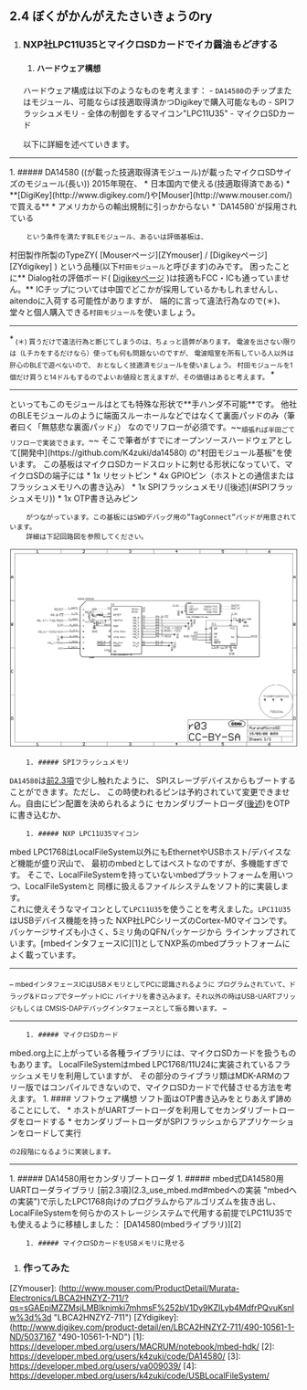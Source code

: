 ## 2.4 ぼくがかんがえたさいきょうのry
1. ### NXP社LPC11U35とマイクロSDカードでイカ醤油*もどき*する
    1. #### ハードウェア構想
    ハードウェア構成は以下のようなものを考えます：
        - `DA14580`のチップまたはモジュール、可能ならば技適取得済かつDigikeyで購入可能なもの
        - SPIフラッシュメモリ
        - 全体の制御をするマイコン"LPC11U35"
        - マイクロSDカード

    以下に詳細を述べていきます。
<hr>
        1. ##### DA14580 ((が載った技適取得済モジュール)が載ったマイクロSDサイズのモジュール(長い))
        2015年現在、
            * 日本国内で使える(技適取得済である)
            * **[DigiKey](http://www.digikey.com/)や[Mouser](http://www.mouser.com/) で買える**
            * アメリカからの輸出規制に引っかからない
            * `DA14580`が採用されている

        という条件を満たすBLEモジュール、あるいは評価基板は、
村田製作所製のTypeZY( [Mouserページ][ZYmouser] / [Digikeyページ][ZYdigikey] )
という品種(以下`村田モジュール`と呼びます)のみです。
困ったことに** Dialog社の評価ボード(
[Digikeyページ](http://www.digikey.com/product-detail/en/DA14580DEVKT-B/1564-1000-ND/5113983)
)は技適もFCC・ICも通っていません。**
ICチップについては中国でどこかが採用しているかもしれませんし、aitendoに入荷する可能性がありますが、
端的に言って違法行為なので(＊)、堂々と個人購入できる`村田モジュール`を使いましょう。
<hr>*<sub>
(＊) 買うだけで違法行為と断じてしまうのは、ちょっと語弊があります。
電波を出さない限りは（Lチカをするだけなら）使っても何も問題ないのですが、
電波暗室を所有している人以外は肝心のBLEで遊べないので、
おとなしく技適済モジュールを使いましょう。
村田モジュールを1個だけ買うと14ドルもするのでよいお値段と言えますが、その価値はあると考えます。
</sub>*<br><hr>
といってもこのモジュールはとても特殊な形状で**手ハンダ不可能**です。
他社のBLEモジュールのように端面スルーホールなどではなくて裏面パッドのみ（筆者曰く「無慈悲な裏面パッド」）
なのでリフローが必須です。~~<sub>頑張れば半田ごてリフローで実装できます。</sub>~~
そこで筆者がすでにオープンソースハードウェアとして[開発中](https://github.com/K4zuki/da14580)
の"村田モジュール基板"を使います。
この基板はマイクロSDカードスロットに刺せる形状になっていて、マイクロSDの端子には
            * 1x リセットピン
            * 4x GPIOピン（ホストとの通信またはフラッシュメモリへの書き込み）
                * 1x SPIフラッシュメモリ([後述](#SPIフラッシュメモリ))
            * 1x OTP書き込みピン

        がつながっています。この基板にはSWDデバッグ用の”TagConnect”パッドが用意されています。
        詳細は下記回路図を参照してください。
![2.4.1](2.4.1_MurataMicroSD.sch.png)

        1. ##### SPIフラッシュメモリ
`DA14580`は[前2.3項](2.3_use_mbed.md#DA14580のブート手順)で少し触れたように、
SPIスレーブデバイスからもブートすることができます。ただし、
この時使われるピンは予約されていて変更できません。自由にピン配置を決められるように
セカンダリブートローダ([後述](#DA14580用セカンダリブートローダ))をOTPに書き込むか、

        1. ##### NXP LPC11U35マイコン
mbed LPC1768はLocalFileSystem以外にもEthernetやUSBホスト/デバイスなど機能が盛り沢山で、
最初のmbedとしてはベストなのですが、多機能すぎです。
そこで、LocalFileSystemを持っていないmbedプラットフォームを用いつつ、LocalFileSystemと
同様に扱えるファイルシステムをソフト的に実装します。  
これに使えそうなマイコンとして`LPC11U35`を使うことを考えました。`LPC11U35`はUSBデバイス機能を持った
NXP社LPCシリーズのCortex-M0マイコンです。パッケージサイズも小さく、5ミリ角のQFNパッケージから
ラインナップされています。[mbedインタフェースIC][1]としてNXP系のmbedプラットフォームによく載っています。
<hr>_<sub>
mbedインタフェースICはUSBメモリとしてPCに認識されるように
プログラムされていて、ドラッグ&ドロップでターゲットICに
バイナリを書き込みます。それ以外の時はUSB-UARTブリッジもしくは
CMSIS-DAPデバッグインタフェースとして振る舞います。
</sub>_<hr>

        1. ##### マイクロSDカード
mbed.org上に上がっている各種ライブラリには、マイクロSDカードを扱うものもあります。
LocalFileSystemはmbed LPC1768/11U24に実装されているフラッシュメモリを利用していますが、
その部分のライブラリ類はMDK-ARMのフリー版ではコンパイルできないので、マイクロSDカードで代替させる方法を考えます。
    1. #### ソフトウェア構想
    ソフト面はOTP書き込みをとりあえず諦めることにして、
        * ホストがUARTブートローダを利用してセカンダリブートローダをロードする
        * セカンダリブートローダがSPIフラッシュからアプリケーションをロードして実行

    の2段階になるように実装します。
<hr>
        1. ##### DA14580用セカンダリブートローダ
        1. ##### mbed式DA14580用UARTローダライブラリ
[前2.3項](2.3_use_mbed.md#mbedへの実装 "mbedへの実装")で示したLPC1768向けのプログラムからアルゴリズムを抜き出し、
LocalFileSystemを何らかのストレージシステムで代用する前提でLPC11U35でも使えるように移植しました：
[DA14580(mbedライブラリ)][2]

        1. ##### マイクロSDカードをUSBメモリに見せる

1. ### 作ってみた

[ZYmouser]: (http://www.mouser.com/ProductDetail/Murata-Electronics/LBCA2HNZYZ-711/?qs=sGAEpiMZZMsjLMBIknjmki7mhmsF%252bV1Dy9KZILyb4MdfrPQvuKsnIw%3d%3d "LBCA2HNZYZ-711")
[ZYdigikey]: (http://www.digikey.com/product-detail/en/LBCA2HNZYZ-711/490-10561-1-ND/5037167 "490-10561-1-ND")
[1]: https://developer.mbed.org/users/MACRUM/notebook/mbed-hdk/
[2]: https://developer.mbed.org/users/k4zuki/code/DA14580/
[3]: https://developer.mbed.org/users/va009039/
[4]: https://developer.mbed.org/users/k4zuki/code/USBLocalFileSystem/
